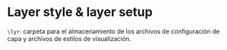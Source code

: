 # Layer style & layer setup

`\lyr`: carpeta para el almacenamiento de los archivos de configuración de capa y archivos de estilos de visualización.
